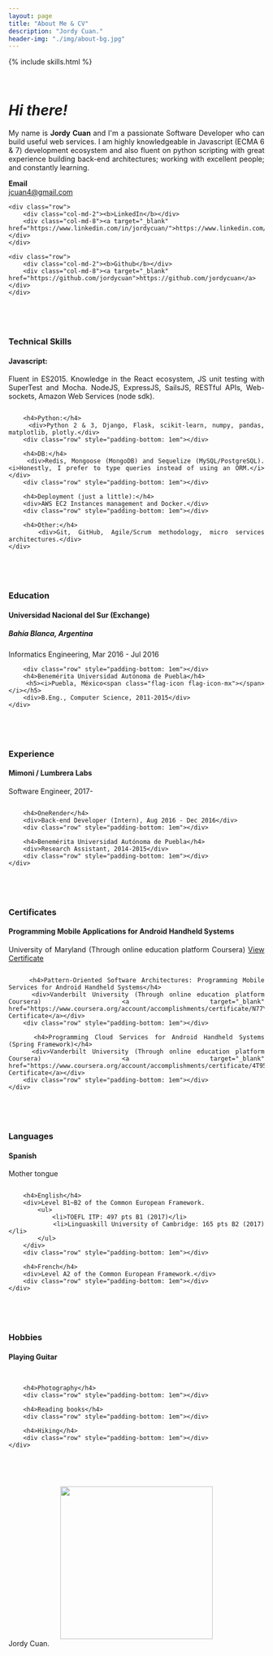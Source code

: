 ```yaml
---
layout: page
title: "About Me & CV"
description: "Jordy Cuan."
header-img: "./img/about-bg.jpg"
---
```


{% include skills.html %}

&nbsp;&nbsp;&nbsp;&nbsp;
# *Hi there!*

<div style="text-align: justify">
	My name is <b>Jordy Cuan</b> and I'm a passionate Software Developer who can build useful web services. I am highly knowledgeable in Javascript (ECMA 6 & 7) development ecosystem and also fluent on python scripting with great experience building back-end architectures; working with excellent people; and constantly learning.
</div>
<div class="row" style="padding-bottom: 1em"></div>

<!--Personal Data-->
<div>
	<div class="row">
	    <div class="col-md-2"><b>Email</b></div>
	    <div class="col-md-8"><a href="mailto:jcuan4@gmail.com" target="_top">jcuan4@gmail.com</a></div>
	</div>

	<div class="row">
	    <div class="col-md-2"><b>LinkedIn</b></div>
	    <div class="col-md-8"><a target="_blank" href="https://www.linkedin.com/in/jordycuan/">https://www.linkedin.com/in/jordycuan/</a></div>
	</div>

	<div class="row">
	    <div class="col-md-2"><b>Github</b></div>
	    <div class="col-md-8"><a target="_blank" href="https://github.com/jordycuan">https://github.com/jordycuan</a></div>
	</div>
</div>

<!--Skills-->
<div class="row" style="padding-top: 3em; text-align: justify;">
    <div class="col-md-3"><h3>Technical Skills</h3></div>
    <div class="col-md-9">
        <h4>Javascript:</h4>
        <div>Fluent in  ES2015. Knowledge in the React ecosystem, JS unit testing with SuperTest and Mocha. NodeJS, ExpressJS, SailsJS, RESTful APIs, Web-sockets, Amazon Web Services (node sdk).</div>
        <div class="row" style="padding-bottom: 1em"></div>

        <h4>Python:</h4>
        <div>Python 2 & 3, Django, Flask, scikit-learn, numpy, pandas, matplotlib, plotly.</div>
        <div class="row" style="padding-bottom: 1em"></div>

        <h4>DB:</h4>
        <div>Redis, Mongoose (MongoDB) and Sequelize (MySQL/PostgreSQL). <i>Honestly, I prefer to type queries instead of using an ORM.</i></div>
        <div class="row" style="padding-bottom: 1em"></div>

        <h4>Deployment (just a little):</h4>
        <div>AWS EC2 Instances management and Docker.</div>
        <div class="row" style="padding-bottom: 1em"></div>

        <h4>Other:</h4>
        <div>Git, GitHub, Agile/Scrum methodology, micro services architectures.</div>
    </div>
</div>
<div class="row" style="padding-bottom: 3em;"></div>

<!--Education-->
<div class="row">
    <div class="col-md-3"><h3>Education</h3></div>
    <div class="col-md-9">
    	<h4>Universidad Nacional del Sur (Exchange)</h4>
        <h5><i>Bahía Blanca, Argentina<span class="flag-icon flag-icon-ar"></span></i></h5>
        <div>Informatics Engineering, Mar 2016 - Jul 2016</div>

        <div class="row" style="padding-bottom: 1em"></div>
        <h4>Benemérita Universidad Autónoma de Puebla</h4>
        <h5><i>Puebla, México<span class="flag-icon flag-icon-mx"></span></i></h5>
        <div>B.Eng., Computer Science, 2011-2015</div>
    </div>
</div>

<!--Experience-->
<div class="row" style="padding-top: 3em;">
    <div class="col-md-3"><h3>Experience</h3></div>
    <div class="col-md-9">
        <h4>Mimoni / Lumbrera Labs</h4>
        <div>Software Engineer, 2017-</div>
        <div class="row" style="padding-bottom: 1em"></div>

        <h4>OneRender</h4>
        <div>Back-end Developer (Intern), Aug 2016 - Dec 2016</div>
        <div class="row" style="padding-bottom: 1em"></div>

        <h4>Benemérita Universidad Autónoma de Puebla</h4>
        <div>Research Assistant, 2014-2015</div>
        <div class="row" style="padding-bottom: 1em"></div>
    </div>
</div>

<!--Certificates-->
<div class="row" style="padding-top: 3em;">
    <div class="col-md-3"><h3>Certificates</h3></div>
    <div class="col-md-9">
        <h4>Programming Mobile Applications for Android Handheld Systems</h4>
        <div>University of Maryland (Through online education platform Coursera) <a target="_blank" href="https://www.coursera.org/account/accomplishments/certificate/8R3SW2CM22">View Certificate</a></div>
        <div class="row" style="padding-bottom: 1em"></div>

        <h4>Pattern-Oriented Software Architectures: Programming Mobile Services for Android Handheld Systems</h4>
        <div>Vanderbilt University (Through online education platform Coursera) <a target="_blank" href="https://www.coursera.org/account/accomplishments/certificate/N77YHXRAH2">View Certificate</a></div>
        <div class="row" style="padding-bottom: 1em"></div>

        <h4>Programming Cloud Services for Android Handheld Systems (Spring Framework)</h4>
        <div>Vanderbilt University (Through online education platform Coursera) <a target="_blank" href="https://www.coursera.org/account/accomplishments/certificate/4T95AR9W2N">View Certificate</a></div>
        <div class="row" style="padding-bottom: 1em"></div>
    </div>
</div>

<!--Languajes-->
<div class="row" style="padding-top: 3em;">
    <div class="col-md-3"><h3>Languages</h3></div>
    <div class="col-md-9">
        <h4>Spanish</h4>
        <div>Mother tongue</div>
        <div class="row" style="padding-bottom: 1em"></div>

        <h4>English</h4>
        <div>Level B1~B2 of the Common European Framework.
        	<ul>
	        	<li>TOEFL ITP: 497 pts B1 (2017)</li>
				<li>Linguaskill University of Cambridge: 165 pts B2 (2017)</li>
        	</ul>
        </div>
        <div class="row" style="padding-bottom: 1em"></div>

        <h4>French</h4>
        <div>Level A2 of the Common European Framework.</div>
        <div class="row" style="padding-bottom: 1em"></div>
    </div>
</div>

<!--Hobbies-->
<div class="row" style="padding-top: 3em;">
    <div class="col-md-3"><h3>Hobbies</h3></div>
    <div class="col-md-9">
        <h4>Playing Guitar</h4>
        <div class="row" style="padding-bottom: 1em"></div>

        <h4>Photography</h4>
        <div class="row" style="padding-bottom: 1em"></div>

        <h4>Reading books</h4>
        <div class="row" style="padding-bottom: 1em"></div>

		<h4>Hiking</h4>
        <div class="row" style="padding-bottom: 1em"></div>
    </div>
</div>


<div id="wrapper" style="text-align: center">
    <img src="{{ site.baseurl }}/img/yo_.jpg" class="img-responsive img-circle" style="margin-top: 60px; display: inline-block; width: 300px; height: 300px;">
</div>
<span class="caption text-muted">Jordy Cuan.</span>











